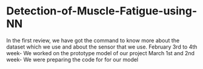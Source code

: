 # Detection-of-Muscle-Fatigue-using-NN
In the first review, we have got the command to know more about the dataset which we use and about the sensor that we use.
February 3rd to 4th week- We worked on the prototype model of our project 
March 1st and 2nd week- We were preparing the code for for our model
